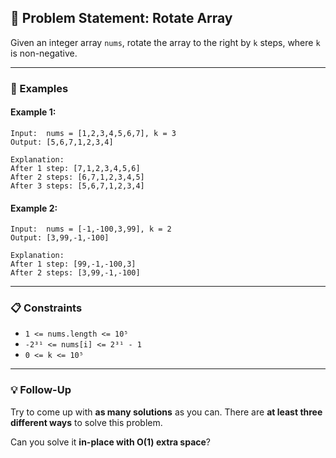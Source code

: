 ## 🧾 Problem Statement: Rotate Array

Given an integer array `nums`, rotate the array to the right by `k` steps, where `k` is non-negative.

---

### 📘 Examples

#### Example 1:

```
Input:  nums = [1,2,3,4,5,6,7], k = 3  
Output: [5,6,7,1,2,3,4]

Explanation:  
After 1 step: [7,1,2,3,4,5,6]  
After 2 steps: [6,7,1,2,3,4,5]  
After 3 steps: [5,6,7,1,2,3,4]
```

#### Example 2:

```
Input:  nums = [-1,-100,3,99], k = 2  
Output: [3,99,-1,-100]

Explanation:  
After 1 step: [99,-1,-100,3]  
After 2 steps: [3,99,-1,-100]
```

---

### 📋 Constraints

* `1 <= nums.length <= 10⁵`
* `-2³¹ <= nums[i] <= 2³¹ - 1`
* `0 <= k <= 10⁵`

---

### 💡 Follow-Up

Try to come up with **as many solutions** as you can.
There are **at least three different ways** to solve this problem.

Can you solve it **in-place with O(1) extra space**?
